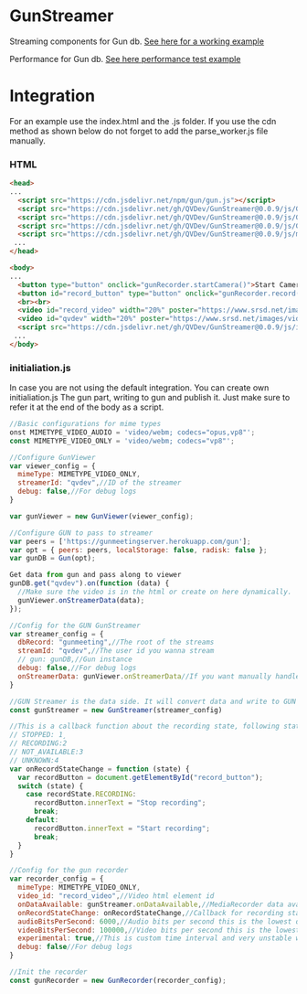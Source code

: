 # GunStreamer
Streaming components for Gun db. [See here for a working example](https://qvdev.github.io/GunStreamer)

Performance for Gun db. [See here performance test example](https://qvdev.github.io/GunStreamer/performance)

# Integration
For an example use the index.html and the .js folder. If you use the cdn method as shown below do not forget to add the parse_worker.js file manually.

### HTML
```html
<head>
...
  <script src="https://cdn.jsdelivr.net/npm/gun/gun.js"></script>
  <script src="https://cdn.jsdelivr.net/gh/QVDev/GunStreamer@0.0.9/js/GunRecorder.js"></script>
  <script src="https://cdn.jsdelivr.net/gh/QVDev/GunStreamer@0.0.9/js/GunStreamer.js"></script>
  <script src="https://cdn.jsdelivr.net/gh/QVDev/GunStreamer@0.0.9/js/GunViewer.js"></script>
  <script src="https://cdn.jsdelivr.net/gh/QVDev/GunStreamer@0.0.9/js/mediabuffer.js"></script>
 ... 
</head>
```

```html
<body>
...
  <button type="button" onclick="gunRecorder.startCamera()">Start Camera</button>
  <button id="record_button" type="button" onclick="gunRecorder.record()">Start Recording</button>
  <br><br>
  <video id="record_video" width="20%" poster="https://www.srsd.net/images/video-poster.png" autoplay controls muted /><!-- Streamer -->
  <video id="qvdev" width="20%" poster="https://www.srsd.net/images/video-poster.png" autoplay muted/><!-- Viewer id is equal to streamId -->
  <script src="https://cdn.jsdelivr.net/gh/QVDev/GunStreamer@0.0.9/js/integration.js"></script><!-- Default integration -->
 ...
</body>
```

### initialiation.js 
In case you are not using the default integration. You can create own initialiation.js The gun part, writing to gun and publish it.
Just make sure to refer it at the end of the body as a script.

```javascript
//Basic configurations for mime types
onst MIMETYPE_VIDEO_AUDIO = 'video/webm; codecs="opus,vp8"';
const MIMETYPE_VIDEO_ONLY = 'video/webm; codecs="vp8"';

//Configure GunViewer 
var viewer_config = {
  mimeType: MIMETYPE_VIDEO_ONLY,
  streamerId: "qvdev",//ID of the streamer
  debug: false,//For debug logs  
}

var gunViewer = new GunViewer(viewer_config);

//Configure GUN to pass to streamer
var peers = ['https://gunmeetingserver.herokuapp.com/gun'];
var opt = { peers: peers, localStorage: false, radisk: false };
var gunDB = Gun(opt);

Get data from gun and pass along to viewer
gunDB.get("qvdev").on(function (data) {
  //Make sure the video is in the html or create on here dynamically.
  gunViewer.onStreamerData(data);
});
```

```javascript
//Config for the GUN GunStreamer
var streamer_config = {
  dbRecord: "gunmeeting",//The root of the streams
  streamId: "qvdev",//The user id you wanna stream
  // gun: gunDB,//Gun instance
  debug: false,//For debug logs
  onStreamerData: gunViewer.onStreamerData//If you want manually handle the data manually
}
```

```javascript
//GUN Streamer is the data side. It will convert data and write to GUN db
const gunStreamer = new GunStreamer(streamer_config)

//This is a callback function about the recording state, following states possible
// STOPPED: 1¸
// RECORDING:2
// NOT_AVAILABLE:3
// UNKNOWN:4
var onRecordStateChange = function (state) {
  var recordButton = document.getElementById("record_button");
  switch (state) {
    case recordState.RECORDING:
      recordButton.innerText = "Stop recording";
      break;
    default:
      recordButton.innerText = "Start recording";
      break;
  }
}

//Config for the gun recorder
var recorder_config = {
  mimeType: MIMETYPE_VIDEO_ONLY,
  video_id: "record_video",//Video html element id
  onDataAvailable: gunStreamer.onDataAvailable,//MediaRecorder data available callback
  onRecordStateChange: onRecordStateChange,//Callback for recording state
  audioBitsPerSecond: 6000,//Audio bits per second this is the lowest quality
  videoBitsPerSecond: 100000,//Video bits per second this is the lowest quality
  experimental: true,//This is custom time interval and very unstable with audio. Only video is more stable is interval quick enough? Audio
  debug: false//For debug logs
}

//Init the recorder
const gunRecorder = new GunRecorder(recorder_config);
```
